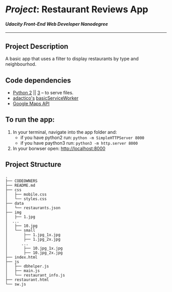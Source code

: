 # _Project_: Restaurant Reviews App
#### _Udacity Front-End Web Developer Nanodegree_
---

## Project Description

A basic app that uses a filter to display restaurants by type and neighbourhod.

## Code dependencies

+ [Python 2](https://www.python.org/downloads/) || [3](https://www.python.org/downloads/) – to serve files.
+ [adactico's](https://github.com/adactio) [basicServiceWorker](https://gist.github.com/adactio/fbaa3a5952774553f5e7)
+ [Google Maps API](https://cloud.google.com/maps-platform/)

## To run the app:

1. In your terminal, navigate into the app folder and:
    + if you have python2 run: `python -m SimpleHTTPServer 8000`
    + if you have paython3 run: `python3 -m http.server 8000`
2. In your borwser open: [http://localhost:8000](http://localhost:8000)

## Project Structure
```
.
├── CODEOWNERS
├── README.md
├── css
│   ├── mobile.css
│   └── styles.css
├── data
│   └── restaurants.json
├── img
│   ├── 1.jpg
│  ... 
│   ├── 10.jpg
│   └── small
│       ├── 1.jpg_1x.jpg
│       ├── 1.jpg_2x.jpg
│      ...
│       ├── 10.jpg_1x.jpg
│       ├── 10.jpg_2x.jpg
├── index.html
├── js
│   ├── dbhelper.js
│   ├── main.js
│   └── restaurant_info.js
├── restaurant.html
└── sw.js
```